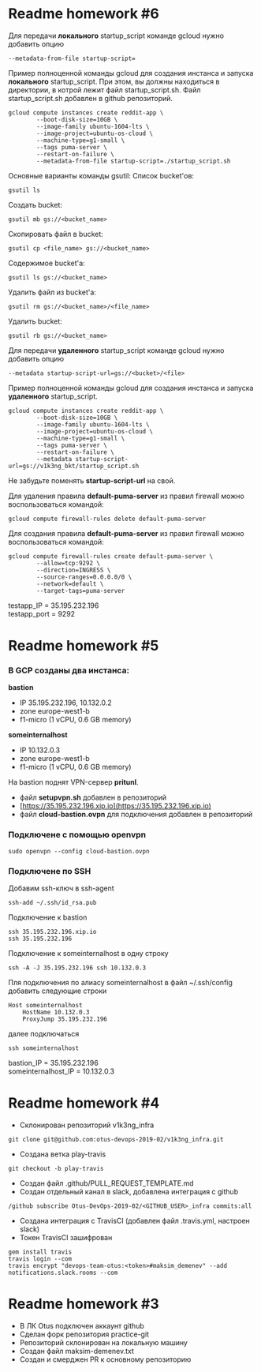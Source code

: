 # Readme homework #6

Для передачи **локального** startup_script команде gcloud нужно добавить опцию
```
--metadata-from-file startup-script=
```
Пример полноценной команды gcloud для создания инстанса и запуска **локального** startup_script. При этом, вы должны находиться в директории, в котрой лежит файл startup_script.sh. Файл startup_script.sh добавлен в github репозиторий.
```
gcloud compute instances create reddit-app \
        --boot-disk-size=10GB \
        --image-family ubuntu-1604-lts \
        --image-project=ubuntu-os-cloud \
        --machine-type=g1-small \
        --tags puma-server \
        --restart-on-failure \
        --metadata-from-file startup-script=./startup_script.sh
```
Основные варианты команды gsutil:
Список bucket'ов:
```
gsutil ls
```
Создать bucket:
```
gsutil mb gs://<bucket_name>
```
Скопировать файл в bucket:
```
gsutil cp <file_name> gs://<bucket_name>
```
Содержимое bucket'а:
```
gsutil ls gs://<bucket_name>
```
Удалить файл из bucket'а:
```
gsutil rm gs://<bucket_name>/<file_name>
```
Удалить bucket:
```
gsutil rb gs://<bucket_name>
```
Для передачи **удаленного** startup_script команде gcloud нужно добавить опцию
```
--metadata startup-script-url=gs://<bucket>/<file>
```
Пример полноценной команды gcloud для создания инстанса и запуска **удаленного** startup_script.
```
gcloud compute instances create reddit-app \
        --boot-disk-size=10GB \
        --image-family ubuntu-1604-lts \
        --image-project=ubuntu-os-cloud \
        --machine-type=g1-small \
        --tags puma-server \
        --restart-on-failure \
        --metadata startup-script-url=gs://v1k3ng_bkt/startup_script.sh
```
Не забудьте поменять **startup-script-url** на свой.

Для удаления правила **default-puma-server** из правил firewall можно воспользоваться командой:
```
gcloud compute firewall-rules delete default-puma-server
```
Для создания правила **default-puma-server** из правил firewall можно воспользоваться командой:
```
gcloud compute firewall-rules create default-puma-server \
        --allow=tcp:9292 \
        --direction=INGRESS \
        --source-ranges=0.0.0.0/0 \
        --network=default \
        --target-tags=puma-server
```

testapp_IP = 35.195.232.196  
testapp_port = 9292


# Readme homework #5

### **В GCP созданы два инстанса:**
**bastion**
* IP 35.195.232.196, 10.132.0.2
* zone europe-west1-b
* f1-micro (1 vCPU, 0.6 GB memory)

**someinternalhost**
* IP 10.132.0.3
* zone europe-west1-b
* f1-micro (1 vCPU, 0.6 GB memory)

На bastion поднят VPN-сервер **pritunl**.
* файл **setupvpn.sh** добавлен в репозиторий
* [https://35.195.232.196.xip.io](https://35.195.232.196.xip.io)
* файл **cloud-bastion.ovpn** для подключения добавлен в репозиторий

### **Подключене с помощью openvpn**
```
sudo openvpn --config cloud-bastion.ovpn
```
### **Подключене по SSH**

Добавим ssh-ключ в ssh-agent
```
ssh-add ~/.ssh/id_rsa.pub
```
Подключение к bastion
```
ssh 35.195.232.196.xip.io
ssh 35.195.232.196
```

Подключение к someinternalhost в одну строку
```
ssh -A -J 35.195.232.196 ssh 10.132.0.3
```
Пля подключения по алиасу someinternalhost
в файл ~/.ssh/config добавить следующие строки
```
Host someinternalhost
	HostName 10.132.0.3
	ProxyJump 35.195.232.196 
```
далее подключаться
```
ssh someinternalhost
```
bastion_IP = 35.195.232.196  
someinternalhost_IP = 10.132.0.3


# Readme homework #4

* Склонирован репозиторий v1k3ng_infra
```
git clone git@github.com:otus-devops-2019-02/v1k3ng_infra.git
```
* Создана ветка play-travis
```
git checkout -b play-travis
```
* Создан файл .github/PULL_REQUEST_TEMPLATE.md
* Создан отдельный канал в slack, добавлена интеграция с github
```
/github subscribe Otus-DevOps-2019-02/<GITHUB_USER>_infra commits:all
```
* Создана интеграция с TravisCI (добавлен файл .travis.yml, настроен slack)
* Токен TravisCI зашифрован
```
gem install travis
travis login --com
travis encrypt "devops-team-otus:<token>#maksim_demenev" --add notifications.slack.rooms --com
```


# Readme homework #3

* В ЛК Otus подключен аккаунт github
* Сделан форк репозитория practice-git
* Репозиторий склонирован на локальную машину
* Создан файл maksim-demenev.txt
* Создан и смерджен PR к основному репозиторию

